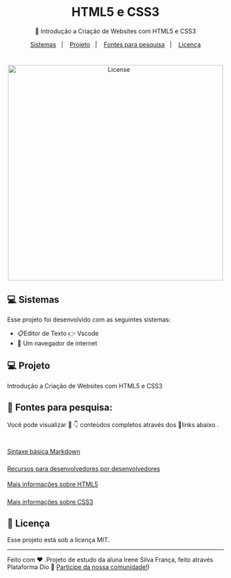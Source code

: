 ## <h1 align="center"> HTML5 e CSS3</h1>

<p align="center">
 📖 Introdução a Criação de Websites com HTML5 e CSS3
</p>

<p align="center">
  <a href="#-sistemas">Sistemas</a>&nbsp;&nbsp;&nbsp;|&nbsp;&nbsp;&nbsp;
  <a href="#-projeto">Projeto</a>&nbsp;&nbsp;&nbsp;|&nbsp;&nbsp;&nbsp;
  <a href="#-fontes-para-pesquisa">Fontes para pesquisa</a>&nbsp;&nbsp;&nbsp;|&nbsp;&nbsp;&nbsp;
  <a href="#memo-licença">Licença</a>
</p>

#
<p align="center">
  <img alt="License" src="https://clipartcraft.com/images/html5-logo-blue-3.png" width="500px">
  </p>
  
 ## 💻 Sistemas

Esse projeto foi desenvolvido com as seguintes sistemas:

- 📋Editor de Texto 👉 Vscode
- 📳 Um navegador de internet


## 💻 Projeto

Introdução a Criação de Websites com HTML5 e CSS3

## 🔎 Fontes para pesquisa:  

Você pode visualizar 👀 👇 conteùdos completos através dos 🔗links abaixo .
#
[Sintaxe básica Markdown](https://www.markdownguide.org/basic-syntax/)
###
[Recursos para desenvolvedores,por desenvolvedores](https://developer.mozilla.org/pt-BR/)
####
[Mais informações sobre HTML5](https://html5.org/)
#####
[Mais informações sobre CSS3](https://www.w3.org/Style/CSS/Overview.en.html)
                                                                                                                         

## :memo: Licença

Esse projeto está sob a licença MIT.

---

Feito com ♥ .Projeto de estudo da aluna Irene Silva França, feito através Plataforma Dio :wave: [Participe da nossa comunidade!](https://www.dio.me/))
